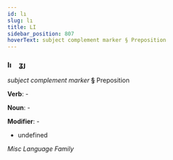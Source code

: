 ```yaml
---
id: lı
slug: lı
title: LI
sidebar_position: 807
hoverText: subject complement marker § Preposition
---
```


### lı&emsp;<span kind="abugida">ʓȷ</span>

*subject complement marker* **§** Preposition

**Verb**: -

**Noun**: -

**Modifier**: -

- undefined

*Misc Language Family*
